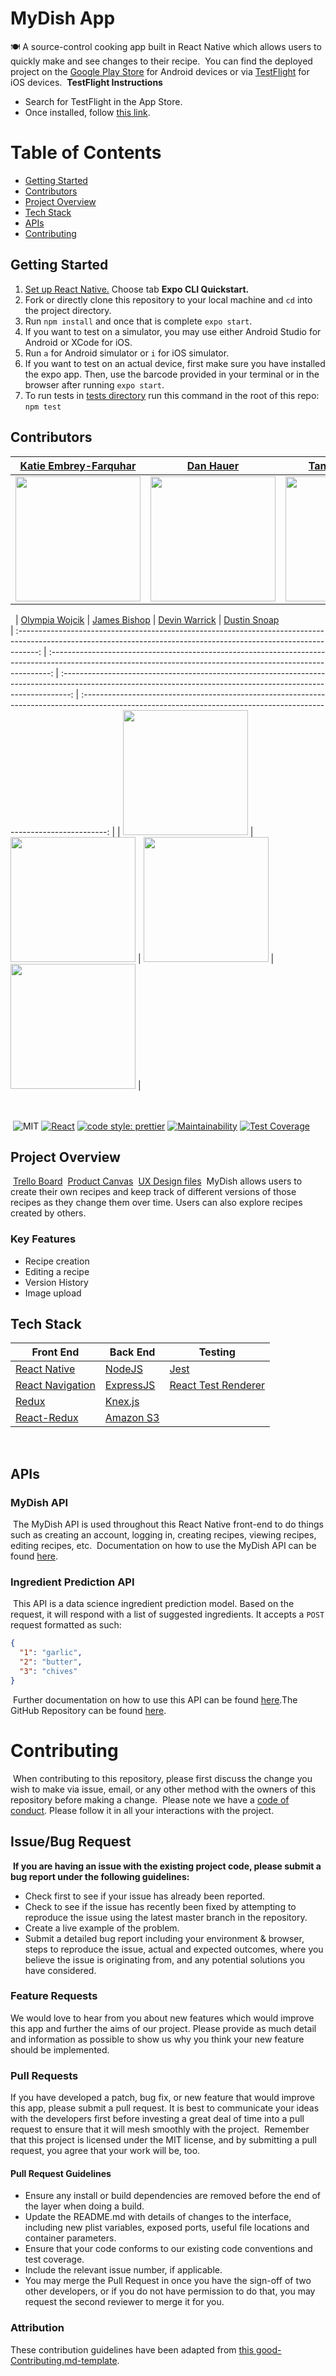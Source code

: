 # MyDish App

🍽 A source-control cooking app built in React Native which allows users to quickly make and see changes to their recipe.
​
You can find the deployed project on the [Google Play Store](https://play.google.com/store/apps/details?id=com.lambdaschool.mydish) for Android devices or via [TestFlight](https://apps.apple.com/us/app/testflight/id899247664) for iOS devices.
​
**TestFlight Instructions**
​

- Search for TestFlight in the App Store.
- Once installed, follow [this link](https://apps.apple.com/us/app/testflight/id899247664).
  ​

# Table of Contents

- [Getting Started](#getting-started)
- [Contributors](#contributors)
- [Project Overview](#project-overview)
- [Tech Stack](#tech-stack)
- [APIs](#apis)
- [Contributing](#contributing)
  ​

## Getting Started

1. [Set up React Native.](https://facebook.github.io/react-native/docs/getting-started.html) Choose tab **Expo CLI Quickstart.**
2. Fork or directly clone this repository to your local machine and `cd` into the project directory.
3. Run `npm install` and once that is complete `expo start`.
4. If you want to test on a simulator, you may use either Android Studio for Android or XCode for iOS.
5. Run `a` for Android simulator or `i` for iOS simulator.
6. If you want to test on an actual device, first make sure you have installed the expo app. Then, use the barcode provided in your terminal or in the browser after running `expo start`.
7. To run tests in [tests directory](./__tests__) run this command in the root of this repo: `npm test`
   ​

## Contributors

|                                                       [Katie Embrey-Farquhar](https://github.com/kmcknight1)                                                        |                                                             [Dan Hauer](https://github.com/dlhauer)                                                              |                                                           [Tanner Hawkins](https://github.com/dournbrood)                                                           |                                                          [Indigo Richards](https://github.com/domesticdingo)                                                           |                                                            [Winnie Song](https://github.com/windixxie)                                                             |
| :-----------------------------------------------------------------------------------------------------------------------------------------------------------------: | :--------------------------------------------------------------------------------------------------------------------------------------------------------------: | :-----------------------------------------------------------------------------------------------------------------------------------------------------------------: | :--------------------------------------------------------------------------------------------------------------------------------------------------------------------: | :----------------------------------------------------------------------------------------------------------------------------------------------------------------: |
| [<img src="https://avatars1.githubusercontent.com/u/47987809?s=460&u=16775e454c44054b8c7c88b4a2a899e78228df35&v=4" width = "200" />](https://github.com/kmcknight1) | [<img src="https://avatars0.githubusercontent.com/u/50860480?s=460&u=ab6997720219f59a214336ceb6088c308749c1f8&v=4" width = "200" />](https://github.com/dlhauer) | [<img src="https://avatars2.githubusercontent.com/u/19560915?s=460&u=9c3a07269ef4ab793a5f1029466e25d41d75ad49&v=4" width = "200" />](https://github.com/dournbrood) | [<img src="https://avatars2.githubusercontent.com/u/56006416?s=460&u=1e38c38a72eabbdb8ce8c596af3213ce58cbcc3b&v=4" width = "200" />](https://github.com/domesticdingo) | [<img src="https://avatars2.githubusercontent.com/u/48748065?s=460&u=8a2a5812b208c247367dba6f19736b44168e4782&v=4" width = "200" />](https://github.com/windixxie) |

​
​
| [Olympia Wojcik](https://github.com/olympiawoj) | [James Bishop](https://github.com/jambis) | [Devin Warrick](https://github.com/DevWarr) | [Dustin Snoap](https://github.com/dustinsnoap)  
| :-----------------------------------------------------------------------------------------------------------------------------------------------------------------: | :------------------------------------------------------------------------------------------------------------------------------------------------------------: | :--------------------------------------------------------------------------------------------------------------------------------------------------------------: | :------------------------------------------------------------------------------------------------------------------------------------------------------------------: |
| [<img src="https://avatars0.githubusercontent.com/u/41010759?s=460&u=297ec020c4231df1faeaa1bf92c88cfcb36e094d&v=4" width = "200" />](https://github.com/olympiawoj) | [<img src="https://avatars0.githubusercontent.com/u/4674568?s=460&u=35069fc6456a2be448962d1643462cac596c6828&v=4" width = "200" />](https://github.com/jambis) | [<img src="https://avatars2.githubusercontent.com/u/49497246?s=460&u=2a0231a3d8358559c3bc7eb6c5617b1549da7582&v=4" width = "200" />](https://github.com/DevWarr) | [<img src="https://avatars3.githubusercontent.com/u/45376430?s=460&u=2182ed52785e18d3044bd21a39bf7e3697cc9cf0&v=4" width = "200" />](https://github.com/dustinsnoap) |

​
<br>
<br>
​
![MIT](https://img.shields.io/packagist/l/doctrine/orm.svg)
[![React](https://img.shields.io/badge/react-v16.7.0--alpha.2-blue.svg)](https://github.com/facebook/react/)
[![code style: prettier](https://img.shields.io/badge/code_style-prettier-ff69b4.svg?style=flat-square)](https://github.com/prettier/prettier)
[![Maintainability](https://api.codeclimate.com/v1/badges/19e8f274d642d4835355/maintainability)](https://codeclimate.com/github/Lambda-School-Labs/mydish-fe/maintainability)
[![Test Coverage](https://api.codeclimate.com/v1/badges/19e8f274d642d4835355/test_coverage)](https://codeclimate.com/github/Lambda-School-Labs/mydish-fe/test_coverage)
​

## Project Overview

​
[Trello Board](https://trello.com/b/Oy4rKTJw/labs21-mydish)
​
[Product Canvas](https://www.notion.so/MyDish-24149db37e5f434fa994cfb0de71fc9d)
​
[UX Design files](https://www.figma.com/file/WpfjmSHrOJycliSQ5V2342/MyDish%2C-Cornelius-%26-Ryan?node-id=1%3A4)
​
MyDish allows users to create their own recipes and keep track of different versions of those recipes as they change them over time. Users can also explore recipes created by others.
​

### Key Features

- Recipe creation
- Editing a recipe
- Version History
- Image upload
  ​

## Tech Stack

| Front End                                                | Back End                                                                  | Testing                                                            |
| -------------------------------------------------------- | ------------------------------------------------------------------------- | ------------------------------------------------------------------ |
| [React Native](https://github.com/facebook/react-native) | [NodeJS](https://nodejs.org/en/)                                          | [Jest](https://jestjs.io/en/)                                      |
| [React Navigation](https://reactnavigation.org/)         | [ExpressJS](https://expressjs.com/)                                       | [React Test Renderer](https://reactjs.org/docs/test-renderer.html) |
| [Redux](https://redux.js.org/)                           | [Knex.js](http://knexjs.org/)                                             |
| [React-Redux](https://react-redux.js.org/)               | [Amazon S3](https://docs.aws.amazon.com/AmazonS3/latest/dev/Welcome.html) |

​

## APIs

### MyDish API

​
The MyDish API is used throughout this React Native front-end to do things such as creating an account, logging in, creating recipes, viewing recipes, editing recipes, etc.
​
Documentation on how to use the MyDish API can be found [here](https://github.com/Lambda-School-Labs/mydish-be/blob/master/README.md).
​

### Ingredient Prediction API

​
This API is a data science ingredient prediction model. Based on the request, it will respond with a list of suggested ingredients. It accepts a `POST` request formatted as such:
​

```json
{
  "1": "garlic",
  "2": "butter",
  "3": "chives"
}
```

​
Further documentation on how to use this API can be found [here](http://mydish-ingredientprediction.eba-wmm2grnv.us-east-2.elasticbeanstalk.com/).
​
The GitHub Repository can be found [here](https://github.com/Lambda-School-Labs/MyDish-DS/tree/master/slightfoot/baseline_pred_deploy).
​

# Contributing

​
When contributing to this repository, please first discuss the change you wish to make via issue, email, or any other method with the owners of this repository before making a change.
​
Please note we have a [code of conduct](./CODE_OF_CONDUCT.md). Please follow it in all your interactions with the project.
​

## Issue/Bug Request

​
**If you are having an issue with the existing project code, please submit a bug report under the following guidelines:**
​

- Check first to see if your issue has already been reported.
- Check to see if the issue has recently been fixed by attempting to reproduce the issue using the latest master branch in the repository.
- Create a live example of the problem.
- Submit a detailed bug report including your environment & browser, steps to reproduce the issue, actual and expected outcomes, where you believe the issue is originating from, and any potential solutions you have considered.
  ​

### Feature Requests

We would love to hear from you about new features which would improve this app and further the aims of our project. Please provide as much detail and information as possible to show us why you think your new feature should be implemented.
​

### Pull Requests

If you have developed a patch, bug fix, or new feature that would improve this app, please submit a pull request. It is best to communicate your ideas with the developers first before investing a great deal of time into a pull request to ensure that it will mesh smoothly with the project.
​
Remember that this project is licensed under the MIT license, and by submitting a pull request, you agree that your work will be, too.
​

#### Pull Request Guidelines

- Ensure any install or build dependencies are removed before the end of the layer when doing a build.
- Update the README.md with details of changes to the interface, including new plist variables, exposed ports, useful file locations and container parameters.
- Ensure that your code conforms to our existing code conventions and test coverage.
- Include the relevant issue number, if applicable.
- You may merge the Pull Request in once you have the sign-off of two other developers, or if you do not have permission to do that, you may request the second reviewer to merge it for you.

### Attribution

These contribution guidelines have been adapted from [this good-Contributing.md-template](https://gist.github.com/PurpleBooth/b24679402957c63ec426).
